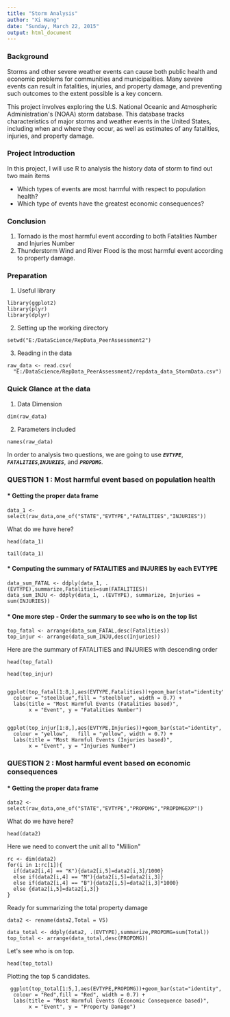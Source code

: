 ```yaml
---
title: "Storm Analysis"
author: "Xi Wang"
date: "Sunday, March 22, 2015"
output: html_document
---
```


### Background
Storms and other severe weather events can cause both public health and economic problems for communities and municipalities. Many severe events can result in fatalities, injuries, and property damage, and preventing such outcomes to the extent possible is a key concern.

This project involves exploring the U.S. National Oceanic and Atmospheric Administration's (NOAA) storm database. This database tracks characteristics of major storms and weather events in the United States, including when and where they occur, as well as estimates of any fatalities, injuries, and property damage.

### Project Introduction
In this project, I will use R to analysis the history data of storm to find out two main items  
- Which types of events are most harmful with respect to population health?  
- Which type of events have the greatest economic consequences?  

### Conclusion
1. Tornado is the most harmful event according to both Fatalities Number and Injuries Number
2. Thunderstorm Wind and River Flood is the most harmful event according to property damage.

### Preparation
1. Useful library
```{r}
library(ggplot2)
library(plyr)
library(dplyr)
```
2. Setting up the working directory
```{r}
setwd("E:/DataScience/RepData_PeerAssessment2")
```
3. Reading in the data
```{r}
raw_data <- read.csv(
  "E:/DataScience/RepData_PeerAssessment2/repdata_data_StormData.csv")
```
### Quick Glance at the data
1. Data Dimension
```{r}
dim(raw_data)
```
2. Parameters included
```{r}
names(raw_data)
```
In order to analysis two questions, we are going to use ***`EVTYPE`***,
***`FATALITIES`***,***`INJURIES`***, and ***`PROPDMG`***.

### QUESTION 1 : Most harmful event based on population health
#### * Getting the proper data frame
```{r}
data_1 <- select(raw_data,one_of("STATE","EVTYPE","FATALITIES","INJURIES"))
```
What do we have here?
```{r}
head(data_1)
```
```{r}
tail(data_1)
```
#### * Computing the summary of FATALITIES and INJURIES by each EVTYPE
```{r}
data_sum_FATAL <- ddply(data_1, .(EVTYPE),summarize,Fatalities=sum(FATALITIES))
data_sum_INJU <- ddply(data_1, .(EVTYPE), summarize, Injuries = sum(INJURIES))
```
#### * One more step - Order the summary to see who is on the top list
```{r}
top_fatal <- arrange(data_sum_FATAL,desc(Fatalities))
top_injur <- arrange(data_sum_INJU,desc(Injuries))
```
Here are the summary of FATALITIES and INJURIES with descending order
```{r}
head(top_fatal)
```
```{r}
head(top_injur)
```
```{r}
 ggplot(top_fatal[1:8,],aes(EVTYPE,Fatalities))+geom_bar(stat="identity",
  colour = "steelblue",fill = "steelblue", width = 0.7) + 
  labs(title = "Most Harmful Events (Fatalities based)", 
       x = "Event", y = "Fatalities Number")
```
```{r}
 ggplot(top_injur[1:8,],aes(EVTYPE,Injuries))+geom_bar(stat="identity",
  colour = "yellow",   fill = "yellow", width = 0.7) + 
  labs(title = "Most Harmful Events (Injuries based)", 
       x = "Event", y = "Injuries Number")
```

### QUESTION 2 : Most harmful event based on economic consequences
#### * Getting the proper data frame
```{r}
data2 <- select(raw_data,one_of("STATE","EVTYPE","PROPDMG","PROPDMGEXP"))
```
What do we have here?
```{r}
head(data2)
```
Here we need to convert the unit all to "Million"
```{r}
rc <- dim(data2)
for(i in 1:rc[1]){
  if(data2[i,4] == "K"){data2[i,5]=data2[i,3]/1000}
  else if(data2[i,4] == "M"){data2[i,5]=data2[i,3]}
  else if(data2[i,4] == "B"){data2[i,5]=data2[i,3]*1000}
  else {data2[i,5]=data2[i,3]}
}
```
Ready for summarizing the total property damage
```{r}
data2 <- rename(data2,Total = V5)

data_total <- ddply(data2, .(EVTYPE),summarize,PROPDMG=sum(Total))
top_total <- arrange(data_total,desc(PROPDMG))
```
Let's see who is on top.
```{r}
head(top_total)
```
Plotting the top 5 candidates.
```{r}
 ggplot(top_total[1:5,],aes(EVTYPE,PROPDMG))+geom_bar(stat="identity",
  colour = "Red",fill = "Red", width = 0.7) + 
  labs(title = "Most Harmful Events (Economic Consequence based)", 
       x = "Event", y = "Property Damage")
```
